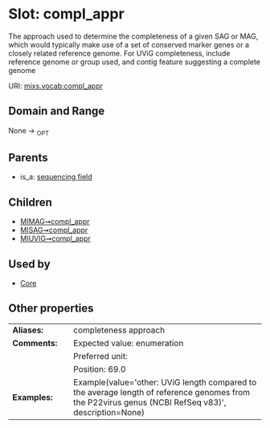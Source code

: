 
# Slot: compl_appr


The approach used to determine the completeness of a given SAG or MAG, which would typically make use of a set of conserved marker genes or a closely related reference genome. For UViG completeness, include reference genome or group used, and contig feature suggesting a complete genome

URI: [mixs.vocab:compl_appr](https://w3id.org/mixs/vocab/compl_appr)


## Domain and Range

None ->  <sub>OPT</sub> 

## Parents

 *  is_a: [sequencing field](sequencing_field.md)

## Children

 *  [MIMAG➞compl_appr](MIMAG_compl_appr.md)
 *  [MISAG➞compl_appr](MISAG_compl_appr.md)
 *  [MIUVIG➞compl_appr](MIUVIG_compl_appr.md)

## Used by

 * [Core](Core.md)

## Other properties

|  |  |  |
| --- | --- | --- |
| **Aliases:** | | completeness approach |
| **Comments:** | | Expected value: enumeration |
|  | | Preferred unit:  |
|  | | Position: 69.0 |
| **Examples:** | | Example(value='other: UViG length compared to the average length of reference genomes from the P22virus genus (NCBI RefSeq v83)', description=None) |

